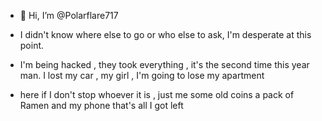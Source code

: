 - 👋 Hi, I’m @Polarflare717

- I didn't know where else to go or who else to ask, I'm desperate at this point.
- I'm being hacked , they took everything , it's the second time this year man. I lost my car , my girl , I'm going to lose my apartment
- here if I don't stop whoever it is , just me some old coins a pack of Ramen and my phone that's all I got left
